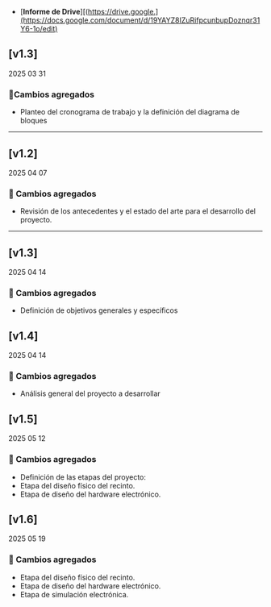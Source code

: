 - [**Informe de Drive**][(https://drive.google.](https://docs.google.com/document/d/19YAYZ8IZuRifpcunbupDoznqr31Y6-1o/edit)

## [v1.3]
2025 03 31
### 📂Cambios agregados
-  Planteo del cronograma de trabajo y la definición del diagrama de bloques
---
## [v1.2]
2025 04 07
### 📂 Cambios agregados
- Revisión de los antecedentes y el estado del arte para el desarrollo del proyecto.
---
## [v1.3]
2025 04 14
### 📂 Cambios agregados
- Definición de objetivos generales y específicos

## [v1.4]
2025 04 14
### 📂 Cambios agregados
- Análisis general del proyecto a desarrollar

## [v1.5]
2025 05 12
### 📂 Cambios agregados
- Definición de las etapas del proyecto:
- Etapa del diseño físico del recinto.
- Etapa de diseño del hardware electrónico.

## [v1.6]
2025 05 19
### 📂 Cambios agregados
- Etapa del diseño físico del recinto.
- Etapa de diseño del hardware electrónico.
- Etapa de simulación electrónica.



